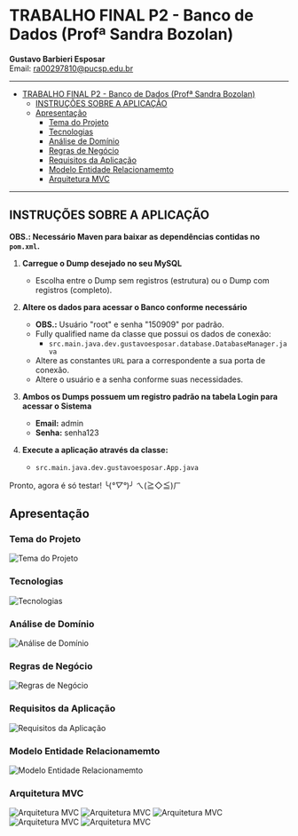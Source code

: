 # TRABALHO FINAL P2 - Banco de Dados (Profª Sandra Bozolan)

**Gustavo Barbieri Esposar**  
Email: [ra00297810@pucsp.edu.br](mailto:ra00297810@pucsp.edu.br)

---

<!-- TOC -->

- [TRABALHO FINAL P2 - Banco de Dados (Profª Sandra Bozolan)](#trabalho-final-p2---banco-de-dados-profª-sandra-bozolan)
    - [INSTRUÇÕES SOBRE A APLICAÇÃO](#instruções-sobre-a-aplicação)
    - [Apresentação](#apresentação)
        - [Tema do Projeto](#tema-do-projeto)
        - [Tecnologias](#tecnologias)
        - [Análise de Domínio](#análise-de-domínio)
        - [Regras de Negócio](#regras-de-negócio)
        - [Requisitos da Aplicação](#requisitos-da-aplicação)
        - [Modelo Entidade Relacionamemto](#modelo-entidade-relacionamemto)
        - [Arquitetura MVC](#arquitetura-mvc)

<!-- /TOC -->

---

## INSTRUÇÕES SOBRE A APLICAÇÃO

**OBS.: Necessário Maven para baixar as dependências contidas no `pom.xml`.**

1. **Carregue o Dump desejado no seu MySQL**
    - Escolha entre o Dump sem registros (estrutura) ou o Dump com registros (completo).

2. **Altere os dados para acessar o Banco conforme necessário**
    - **OBS.:** Usuário "root" e senha "150909" por padrão.
    - Fully qualified name da classe que possui os dados de conexão:
        - `src.main.java.dev.gustavoesposar.database.DatabaseManager.java`
    - Altere as constantes `URL` para a correspondente a sua porta de conexão.
    - Altere o usuário e a senha conforme suas necessidades.

3. **Ambos os Dumps possuem um registro padrão na tabela Login para acessar o Sistema**
    - **Email:** admin
    - **Senha:** senha123

4. **Execute a aplicação através da classe:**
    - `src.main.java.dev.gustavoesposar.App.java`

Pronto, agora é só testar! ╰(*°▽°*)╯  ㄟ(≧◇≦)ㄏ

## Apresentação

### Tema do Projeto
![Tema do Projeto](readme_fig/slide1.jpg)
### Tecnologias
![Tecnologias](readme_fig/slide2.jpg)
### Análise de Domínio
![Análise de Domínio](readme_fig/slide3.jpg)
### Regras de Negócio
![Regras de Negócio](readme_fig/slide4.jpg)
### Requisitos da Aplicação
![Requisitos da Aplicação](readme_fig/slide5.jpg)
### Modelo Entidade Relacionamemto
![Modelo Entidade Relacionamemto](readme_fig/slide6.jpg)
### Arquitetura MVC
![Arquitetura MVC](readme_fig/slide7.jpg)
![Arquitetura MVC](readme_fig/slide8.jpg)
![Arquitetura MVC](readme_fig/slide9.jpg)
![Arquitetura MVC](readme_fig/slide10.jpg)
![Arquitetura MVC](readme_fig/slide11.jpg)
